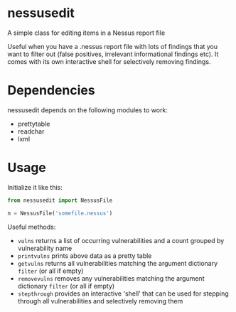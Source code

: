 # nessusedit
A simple class for editing items in a Nessus report file

Useful when you have a .nessus report file with lots of findings that you want to filter out (false positives, irrelevant informational findings etc). It comes with its own interactive shell for selectively removing findings.

# Dependencies
nessusedit depends on the following modules to work:
- prettytable
- readchar
- lxml

# Usage
Initialize it like this:
```python
from nessusedit import NessusFile

n = NessusFile('somefile.nessus')
```

Useful methods:
- `vulns` returns a list of occurring vulnerabilities and a count grouped by vulnerability name
- `printvulns` prints above data as a pretty table
- `getvulns` returns all vulnerabilities matching the argument dictionary `filter` (or all if empty)
- `removevulns` removes any vulnerabilities matching the argument dictionary `filter` (or all if empty)
- `stepthrough` provides an interactive 'shell' that can be used for stepping through all vulnerabilities and selectively removing them
